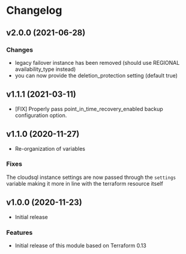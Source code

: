 # Changelog

## v2.0.0 (2021-06-28)

### Changes

* legacy failover instance has been removed (should use REGIONAL availability_type instead)
* you can now provide the deletion_protection setting (default true)

## v1.1.1 (2021-03-11)

* [FIX] Properly pass point_in_time_recovery_enabled backup configuration option.

## v1.1.0 (2020-11-27)

* Re-organization of variables

### Fixes

The cloudsql instance settings are now passed through the `settings` variable making it more in line with the terraform resource itself

## v1.0.0 (2020-11-23)

* Initial release

### Features

* Initial release of this module based on Terraform 0.13
